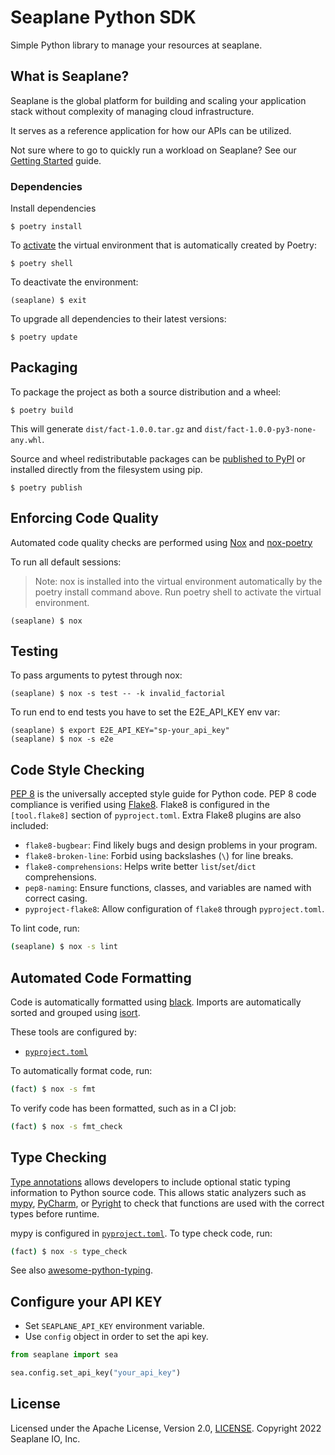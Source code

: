 # Seaplane Python SDK

Simple Python library to manage your resources at seaplane.

## What is Seaplane?

Seaplane is the global platform for building and scaling your application stack
without complexity of managing cloud infrastructure.

It serves as a reference application for how our APIs can be utilized.

Not sure where to go to quickly run a workload on Seaplane? See our [Getting
Started] guide.

### Dependencies

Install dependencies

```
$ poetry install
```

To [activate](https://python-poetry.org/docs/basic-usage#activating-the-virtual-environment) the virtual environment that is automatically created by Poetry:

```
$ poetry shell
```

To deactivate the environment:

```
(seaplane) $ exit
```

To upgrade all dependencies to their latest versions:

```
$ poetry update
```

## Packaging

To package the project as both a source distribution and a wheel:

```
$ poetry build
```

This will generate `dist/fact-1.0.0.tar.gz` and `dist/fact-1.0.0-py3-none-any.whl`.

Source and wheel redistributable packages can be [published to PyPI](https://python-poetry.org/docs/cli#publish) or installed directly from the filesystem using pip.

```
$ poetry publish
```

## Enforcing Code Quality

Automated code quality checks are performed using [Nox](https://nox.thea.codes/en/stable/) and [nox-poetry](https://nox-poetry.readthedocs.io/en/stable/)

To run all default sessions:

> Note: nox is installed into the virtual environment automatically by the poetry install command above. Run poetry shell to activate the virtual environment.

```
(seaplane) $ nox
```

## Testing

To pass arguments to pytest through nox:

```
(seaplane) $ nox -s test -- -k invalid_factorial
```

To run end to end tests you have to set the E2E_API_KEY env var:

```
(seaplane) $ export E2E_API_KEY="sp-your_api_key"
(seaplane) $ nox -s e2e
```

## Code Style Checking

[PEP 8](https://peps.python.org/pep-0008/) is the universally accepted style guide for
Python code. PEP 8 code compliance is verified using [Flake8](http://flake8.pycqa.org/). Flake8 is
configured in the `[tool.flake8]` section of `pyproject.toml`. Extra Flake8 plugins are also
included:

- `flake8-bugbear`: Find likely bugs and design problems in your program.
- `flake8-broken-line`: Forbid using backslashes (`\`) for line breaks.
- `flake8-comprehensions`: Helps write better `list`/`set`/`dict` comprehensions.
- `pep8-naming`: Ensure functions, classes, and variables are named with correct casing.
- `pyproject-flake8`: Allow configuration of `flake8` through `pyproject.toml`.

To lint code, run:

```bash
(seaplane) $ nox -s lint
```

## Automated Code Formatting

Code is automatically formatted using [black](https://github.com/psf/black). Imports are
automatically sorted and grouped using [isort](https://github.com/PyCQA/isort/).

These tools are configured by:

- [`pyproject.toml`](./pyproject.toml)

To automatically format code, run:

```bash
(fact) $ nox -s fmt
```

To verify code has been formatted, such as in a CI job:

```bash
(fact) $ nox -s fmt_check
```

## Type Checking

[Type annotations](https://docs.python.org/3/library/typing.html) allows developers to include
optional static typing information to Python source code. This allows static analyzers such
as [mypy](http://mypy-lang.org/), [PyCharm](https://www.jetbrains.com/pycharm/),
or [Pyright](https://github.com/microsoft/pyright) to check that functions are used with the correct types before runtime.

mypy is configured in [`pyproject.toml`](./pyproject.toml). To type check code, run:

```bash
(fact) $ nox -s type_check
```
See also [awesome-python-typing](https://github.com/typeddjango/awesome-python-typing).


## Configure your API KEY

* Set `SEAPLANE_API_KEY` environment variable.
* Use `config` object in order to set the api key.

```python
from seaplane import sea

sea.config.set_api_key("your_api_key")
```

## License

Licensed under the Apache License, Version 2.0, [LICENSE](LICENSE). Copyright 2022 Seaplane IO, Inc.

[//]: # (Links)

[Seaplane]: https://seaplane.io/
[CLI]: https://github.com/seaplane-io/seaplane/tree/main/seaplane-cli
[SDK]: https://github.com/seaplane-io/seaplane/tree/main/seaplane
[Getting Started]: https://github.com/seaplane-io/seaplane/blob/main/docs/GETTING_STARTED.md
